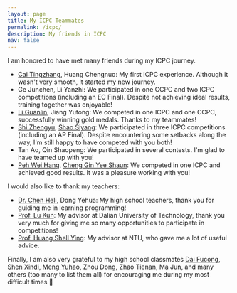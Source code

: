 ```yaml
---
layout: page
title: My ICPC Teammates
permalink: /icpc/
description: My friends in ICPC
nav: false
---
```


I am honored to have met many friends during my ICPC journey.

- [Cai Tingzhang](https://github.com/Falicitas), Huang Chengnuo: My first ICPC experience. Although it wasn't very smooth, it started my new journey.
- Ge Junchen, Li Yanzhi: We participated in one CCPC and two ICPC competitions (including an EC Final). Despite not achieving ideal results, training together was enjoyable!
- [Li Guanlin](https://github.com/Suessydo), Jiang Yutong: We competed in one ICPC and one CCPC, successfully winning gold medals. Thanks to my teammates!
- [Shi Zhengyu](https://github.com/xade93), [Shao Siyang](https://github.com/SiyangShao): We participated in three ICPC competitions (including an AP Final). Despite encountering some setbacks along the way, I'm still happy to have competed with you both!
- Tan Ao, Qin Shaopeng: We participated in several contests. I'm glad to have teamed up with you!
- [Peh Wei Hang](https://www.linkedin.com/in/pehweihang), [Cheng Gin Yee Shaun](https://www.linkedin.com/in/cheng-gin-yee-shaun-8623081b4/): We competed in one ICPC and achieved good results. It was a pleasure working with you!

I would also like to thank my teachers:

- [Dr. Chen Heli](http://www.sxyz.net/jsfc/tjjs), Dong Yehua: My high school teachers, thank you for guiding me in learning programming!
- [Prof. Lu Kun](https://faculty.dlut.edu.cn/lukun): My advisor at Dalian University of Technology, thank you very much for giving me so many opportunities to participate in competitions!
- [Prof. Huang Shell Ying](https://dr.ntu.edu.sg/cris/rp/rp00643): My advisor at NTU, who gave me a lot of useful advice.

Finally, I am also very grateful to my high school classmates [Dai Fucong](https://daifucong233.github.io/), [Shen Xindi](https://github.com/sxd666), [Meng Yuhao](https://github.com/AutumnKite), Zhou Dong, Zhao Tienan, Ma Jun, and many others (too many to list them all) for encouraging me during my most difficult times 🥺
